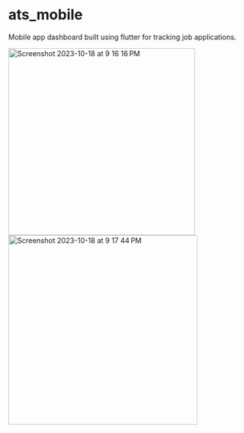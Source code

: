 # ats_mobile

Mobile app dashboard built using flutter for tracking job applications.

<img width="373" alt="Screenshot 2023-10-18 at 9 16 16 PM" src="https://github.com/Harshitk-cp/ATS-mobile/assets/67193749/9d1bdcb6-0872-4ca7-8971-72650651caeb">
<img width="378" alt="Screenshot 2023-10-18 at 9 17 44 PM" src="https://github.com/Harshitk-cp/ATS-mobile/assets/67193749/40eed0cc-0567-43f8-bb14-f40402e52582">
